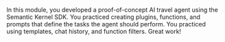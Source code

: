 In this module, you developed a proof-of-concept AI travel agent using the Semantic Kernel SDK. You practiced creating plugins, functions, and prompts that define the tasks the agent should perform. You practiced using templates, chat history, and function filters. Great work!